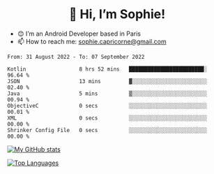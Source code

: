 <h1 align="center"> 👋 Hi, I’m Sophie! </h1>  

- 😊 I’m an Android Developer based in Paris
- 📫 How to reach me: sophie.capricorne@gmail.com


<!--START_SECTION:waka-->

```text
From: 31 August 2022 - To: 07 September 2022

Kotlin                 8 hrs 52 mins   ████████████████████████░   96.64 %
JSON                   13 mins         ▓░░░░░░░░░░░░░░░░░░░░░░░░   02.40 %
Java                   5 mins          ▒░░░░░░░░░░░░░░░░░░░░░░░░   00.94 %
ObjectiveC             0 secs          ░░░░░░░░░░░░░░░░░░░░░░░░░   00.01 %
XML                    0 secs          ░░░░░░░░░░░░░░░░░░░░░░░░░   00.00 %
Shrinker Config File   0 secs          ░░░░░░░░░░░░░░░░░░░░░░░░░   00.00 %
```

<!--END_SECTION:waka-->

[![My GitHub stats](https://github-readme-stats.vercel.app/api?username=sophicapri&show_icons=true&theme=buefy)](https://github.com/anuraghazra/github-readme-stats)

[![Top Languages](https://github-readme-stats.vercel.app/api/top-langs/?username=sophicapri&langs_count=2&layout=compact)](https://github.com/anuraghazra/github-readme-stats)
